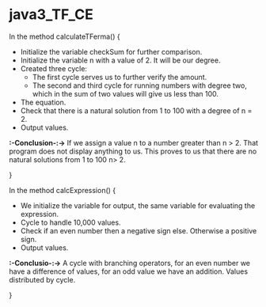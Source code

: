 # java3_TF_CE

In the method calculateTFerma() {
  * Initialize the variable checkSum for further comparison.
  * Initialize the variable n with a value of 2. It will be our degree.
  * Created three cycle:
    - The first cycle serves us to further verify the amount.
    - The second and third cycle for running numbers with degree two, 
      which in the sum of two values will give us less than 100.
  * The equation.
  * Check that there is a natural solution from 1 to 100 with a degree of n = 2.
  * Output values.
  
  **:-Conclusion-:->** If we assign a value n to a number greater than n > 2. 
                       That program does not display anything to us. 
                       This proves to us that there are no natural solutions from 1 to 100 n> 2.

}

In the method calcExpression() {
  * We initialize the variable for output, the same variable for evaluating the expression.
  * Cycle to handle 10,000 values.
  * Check if an even number then a negative sign else. Otherwise a positive sign.
  * Output values.
  
  **:-Conclusio-:->**  A cycle with branching operators, 
                       for an even number we have a difference of values, 
                       for an odd value we have an addition. Values distributed by cycle.

}
